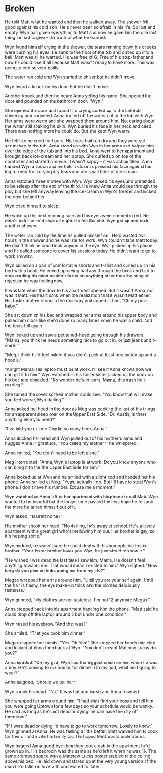 # Broken

He told Matt what he wanted and then he walked away.  The shower felt good against his cold skin.  He's never been so afraid in his life.  So lost and empty.    Wyn had given everything to Matt and now he gave him the one last thing he had to give - the truth of what he wanted.

Wyn found himself crying in the shower, the tears running down his cheeks were burning his eyes.  He sank to the floor of the tub and curled up into a ball.  Matt was all he wanted.  He was free of G.  Free of his step-father and now he could lose it all because Matt wasn't ready to have more.  This was going to end so very badly.

The water ran cold and Wyn started to shiver but he didn't move.

Wyn heard a knock on his door.  But he didn't move.

Another knock and then he heard Anna yelling his name.  She opened the door and pounded on the bathroom door.  "Wyn!"

She opened the door and found him crying curled up in the bathtub shivering and shriveled.  Anna turned off the water got in the tub with Wyn.  Her arms were warm and she wrapped them around him. Not caring about the water still soaking his skin. Wyn buried his face in her neck and cried.  There was nothing more he could do.  But she kept Wyn warm.

He felt like he cried for hours.  His tears had run dry and they were still scrunched in the tub.  Anna stood up with Wyn in her arms and helped him over the edge of the tub and into his bed.  Anna went to her apartment and brought back ice-cream and her laptop.  She curled up on top of the comforter and started a movie.  It wasn't sappy - it was action filled.  Anna handed Wyn a spoon and he held it close as pressed his face against her leg to keep from crying dry tears and ate small bites of ice-cream.

Anna watched three movies with Wyn.  Wyn closed his eyes and pretended to be asleep after the end of the third.  He knew Anna would see through the ploy but she left anyway leaving the ice-cream in Wyn's freezer and locked the door behind her.

Wyn cried himself to sleep.  

He woke up the next morning sore and his eyes were rimmed in red.  He didn't look like he'd slept all night.  He felt like shit.  Wyn got up and took another shower.  

The water ran cold by the time he pulled himself out.  He'd wasted two hours in the shower and he was late for work.  Wyn couldn't face Matt today.  He didn't think he could look anyone in the eye.  Wyn picked up his phone and he called someone to cover his sessions today.  He didn't want to go to work anyway.

Wyn pulled on a pair of comfortable shorts and t-shirt and curled up on his bed with a book.  He ended up crying halfway through the book and had to stop reading his mind couldn't focus on anything other than the sting of rejection he was feeling now.

It was late when the door to his apartment opened.  But it wasn't Anna, nor was it Matt.  His heart sank when the realization that it wasn't Matt either.  His foster mother stood in the doorway and cooed at him, "Oh my poor baby."

She sat down on his bed and wrapped her arms around his upper body and pulled him close like she'd done so many times when he was a child.  And the tears fell again.  

Wyn looked up and saw a petite red-head going through his drawers.  "Mama, you think he needs something nice to go out in, or just jeans and t-shirts."

"Meg, I think he'd feel naked if you didn't pack at least one button up and a hoodie."

"Alright Mama.  His laptop must be at work.  I'll see if Anna knows how we can get it to him."  Wyn watched as his foster sister picked up the book on his bed and chuckled. "No wonder he's in tears, Mama, this trash he's reading."

She turned the cover so their mother could see.  "You know that will make you feel worse, Wyn darling."

Anna poked her head in the door as Meg was packing the last of his things for an apparent sleep over on the Upper East Side.  "Dr. Austin, is there anything else you need?"

"I've told you call me Charlie so many times Anna."

Anna ducked her head and Wyn pulled out of his mother's arms and hugged Anna in gratitude, "You called my mother?"  he whispered.

Anna smiled, "You didn't need to be left alone."

Meg interrupted.  "Anna, Wyn's laptop is at work.  Do you know anyone who can bring it to the the Upper East Side for him."

Anna looked up at Wyn and he smiled with a slight nod and handed her his phone.  Anna smiled at Meg.  "Yeah, actually I do.  But I'll have to steal Wyn's phone.  I don't have his number.  Excuse me a moment."

Wyn watched as Anna left to her apartment with his phone to call Matt. Wyn wanted to be hopeful but the longer time passed the less hope he felt and the more he talked himself out of it.  

Wyn asked, "Is Brett home?"

His mother shook her head, "No darling, he's away at school.  He's a lovely apartment with a great girl who's mellowing him out.  Her brother is gay, so it's helping some."

Wyn nodded, he wasn't sure he could deal with his homophobic foster brother.  "Your foster brother loves you Wyn, he just afraid to show it."

"He wished I was dead the last time I saw him, Mama.  He doesn't feel anything towards me.  That would mean I existed to him."  Wyn sighed.  "How long do you plan on kidnapping me from my life?"

Megan wrapped her arms around him, "Until you are your self again.  Until the hair is flashy, the eye make-up thick and the clothes deliciously tasteless."

Wyn grinned, "My clothes are not tasteless.  I'm not 12 anymore Megan."

Anna stepped back into his apartment handing him the phone.  "Matt said he could drop off the laptop around 8 but under one condition."

Wyn raised his eyebrow, "And that was?"

She smiled.  "That you cook him dinner."

Megan clapped her hands.  "Yes.  Oh Yes!"  She stopped her hands mid clap and looked at Anna then back at Wyn.  "You don't meant Matthew Lucas do you?"

Anna nodded.  "Oh my god, Wyn had the biggest crush on him when he was a boy.  He's coming to our house, for dinner.  Oh my god, what am I going to wear?"

Anna laughed, "Should we tell her?"

Wyn shook his head.  "No."  It was flat and harsh and Anna frowned.

She wrapped her arms around him.  "I had Matt find your boss and tell him you were going Uptown for a few days so your schedule would be wonky.  He said as long as he's not dead or dying, he can have the day off tomorrow."

"If I were dead or dying I'd have to go to work tomorrow.  Lovely to know."  Wyn grinned at Anna.  He was feeling a little better, Matt wanted him to cook for them.  He'd invite his family too.  He hoped Matt would understand.

Wyn hugged Anna good-bye then they took a cab to the apartment he'd grown up in.  His bedroom was the same as he'd left it when he was 16.  The same cramped space with a Matthew Lucas poster stapled to the ceiling above his bed.  He laid down and stared up at the very young version of the man he'd fallen in love with and waited for later.<!--se_discussion_list:{"twlhp6AYeO415Fs0QTjl26fK":{"selectionStart":4373,"selectionEnd":4433,"commentList":[{"content":"inconsistany"}],"discussionIndex":"twlhp6AYeO415Fs0QTjl26fK"}}-->